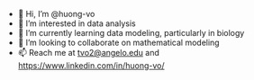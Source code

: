 - 👋 Hi, I’m @huong-vo
- 👀 I’m interested in data analysis
- 🌱 I’m currently learning data modeling, particularly in biology
- 💞️ I’m looking to collaborate on mathematical modeling 
- 📫 Reach me at tvo2@angelo.edu and https://www.linkedin.com/in/huong-vo/

<!---
huong-vo/huong-vo is a ✨ special ✨ repository because its `README.md` (this file) appears on your GitHub profile.
You can click the Preview link to take a look at your changes.
--->
